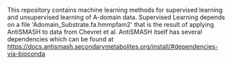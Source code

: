 
This repository contains machine learning methods for supervised learning and unsupervised learning of A-domain data.
Supervised Learning depends on a file 'Adomain_Substrate.fa.hmmpfam2' that is the result of applying AntiSMASH to data from Chevret et al.
AntiSMASH itself has several dependencies which can be found at https://docs.antismash.secondarymetabolites.org/install/#dependencies-via-bioconda
